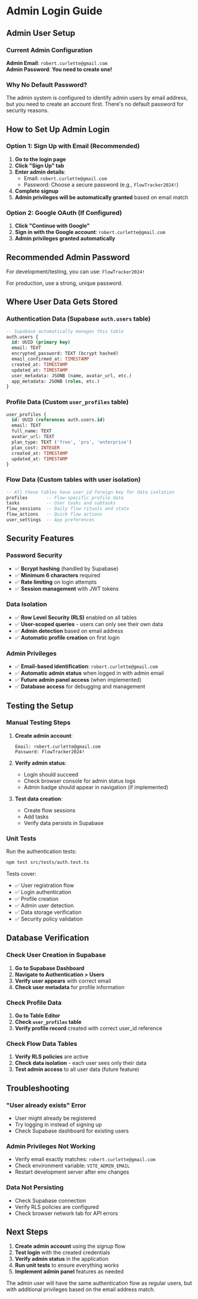 # Admin Login Guide

## Admin User Setup

### Current Admin Configuration

**Admin Email**: `robert.curlette@gmail.com`  
**Admin Password**: **You need to create one!**

### Why No Default Password?

The admin system is configured to identify admin users by email address, but you need to create an account first. There's no default password for security reasons.

## How to Set Up Admin Login

### Option 1: Sign Up with Email (Recommended)

1. **Go to the login page**
2. **Click "Sign Up" tab**
3. **Enter admin details**:
   - Email: `robert.curlette@gmail.com`
   - Password: Choose a secure password (e.g., `FlowTracker2024!`)
4. **Complete signup**
5. **Admin privileges will be automatically granted** based on email match

### Option 2: Google OAuth (If Configured)

1. **Click "Continue with Google"**
2. **Sign in with the Google account**: `robert.curlette@gmail.com`
3. **Admin privileges granted automatically**

## Recommended Admin Password

For development/testing, you can use: `FlowTracker2024!`

For production, use a strong, unique password.

## Where User Data Gets Stored

### Authentication Data (Supabase `auth.users` table)

```sql
-- Supabase automatically manages this table
auth.users {
  id: UUID (primary key)
  email: TEXT
  encrypted_password: TEXT (bcrypt hashed)
  email_confirmed_at: TIMESTAMP
  created_at: TIMESTAMP
  updated_at: TIMESTAMP
  user_metadata: JSONB (name, avatar_url, etc.)
  app_metadata: JSONB (roles, etc.)
}
```

### Profile Data (Custom `user_profiles` table)

```sql
user_profiles {
  id: UUID (references auth.users.id)
  email: TEXT
  full_name: TEXT
  avatar_url: TEXT
  plan_type: TEXT ('free', 'pro', 'enterprise')
  plan_cost: INTEGER
  created_at: TIMESTAMP
  updated_at: TIMESTAMP
}
```

### Flow Data (Custom tables with user isolation)

```sql
-- All these tables have user_id foreign key for data isolation
profiles       -- Flow-specific profile data
tasks          -- User tasks and subtasks
flow_sessions  -- Daily flow rituals and state
flow_actions   -- Quick flow actions
user_settings  -- App preferences
```

## Security Features

### Password Security

- ✅ **Bcrypt hashing** (handled by Supabase)
- ✅ **Minimum 6 characters** required
- ✅ **Rate limiting** on login attempts
- ✅ **Session management** with JWT tokens

### Data Isolation

- ✅ **Row Level Security (RLS)** enabled on all tables
- ✅ **User-scoped queries** - users can only see their own data
- ✅ **Admin detection** based on email address
- ✅ **Automatic profile creation** on first login

### Admin Privileges

- ✅ **Email-based identification**: `robert.curlette@gmail.com`
- ✅ **Automatic admin status** when logged in with admin email
- ✅ **Future admin panel access** (when implemented)
- ✅ **Database access** for debugging and management

## Testing the Setup

### Manual Testing Steps

1. **Create admin account**:

   ```
   Email: robert.curlette@gmail.com
   Password: FlowTracker2024!
   ```

2. **Verify admin status**:

   - Login should succeed
   - Check browser console for admin status logs
   - Admin badge should appear in navigation (if implemented)

3. **Test data creation**:
   - Create flow sessions
   - Add tasks
   - Verify data persists in Supabase

### Unit Tests

Run the authentication tests:

```bash
npm test src/tests/auth.test.ts
```

Tests cover:

- ✅ User registration flow
- ✅ Login authentication
- ✅ Profile creation
- ✅ Admin user detection
- ✅ Data storage verification
- ✅ Security policy validation

## Database Verification

### Check User Creation in Supabase

1. **Go to Supabase Dashboard**
2. **Navigate to Authentication > Users**
3. **Verify user appears** with correct email
4. **Check user metadata** for profile information

### Check Profile Data

1. **Go to Table Editor**
2. **Check `user_profiles` table**
3. **Verify profile record** created with correct user_id reference

### Check Flow Data Tables

1. **Verify RLS policies** are active
2. **Check data isolation** - each user sees only their data
3. **Test admin access** to all user data (future feature)

## Troubleshooting

### "User already exists" Error

- User might already be registered
- Try logging in instead of signing up
- Check Supabase dashboard for existing users

### Admin Privileges Not Working

- Verify email exactly matches: `robert.curlette@gmail.com`
- Check environment variable: `VITE_ADMIN_EMAIL`
- Restart development server after env changes

### Data Not Persisting

- Check Supabase connection
- Verify RLS policies are configured
- Check browser network tab for API errors

## Next Steps

1. **Create admin account** using the signup flow
2. **Test login** with the created credentials
3. **Verify admin status** in the application
4. **Run unit tests** to ensure everything works
5. **Implement admin panel** features as needed

The admin user will have the same authentication flow as regular users, but with additional privileges based on the email address match.
